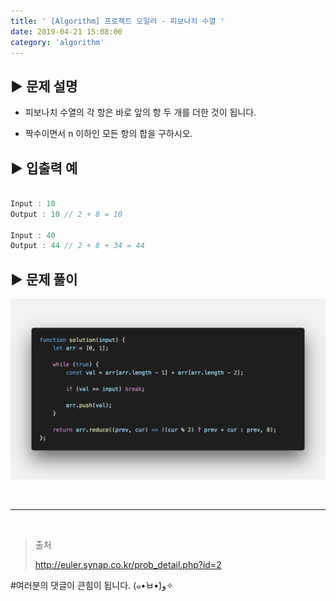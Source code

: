 ```yaml
---
title: ' [Algorithm] 프로젝트 오일러 - 피보나치 수열 '
date: 2019-04-21 15:08:00
category: 'algorithm'
---
```


## **▶︎ 문제 설명**

- 피보나치 수열의 각 항은 바로 앞의 항 두 개를 더한 것이 됩니다. 

- 짝수이면서 n 이하인 모든 항의 합을 구하시오.

## **▶︎ 입출력 예**

```js

Input : 10
Output : 10 // 2 + 8 = 10

Input : 40
Output : 44 // 2 + 8 + 34 = 44

```

## **▶︎ 문제 풀이**

![](../../../assets/algorithm/euler/euler.2.solution.png)

<br />

---

<br />

> 출처
>
> <a href="http://euler.synap.co.kr/prob_detail.php?id=2" target="_blank">http://euler.synap.co.kr/prob_detail.php?id=2</a>

#여러분의 댓글이 큰힘이 됩니다. (๑•̀ㅂ•́)و✧
